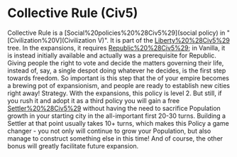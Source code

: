 # Collective Rule (Civ5)

Collective Rule is a [Social%20policies%20%28Civ5%29](social policy) in "[Civilization%20V](Civilization V)". It is part of the [Liberty%20%28Civ5%29](Liberty) tree. In the expansions, it requires [Republic%20%28Civ5%29](Republic); in Vanilla, it is instead initially available and actually was a prerequisite for Republic.
Giving people the right to vote and decide the matters governing their life, instead of, say, a single despot doing whatever he decides, is the first step towards freedom. So important is this step that the of your empire becomes a brewing pot of expansionism, and people are ready to establish new cities right away!
Strategy.
With the expansions, this policy is level 2. But still, if you rush it and adopt it as a third policy you will gain a free [Settler%20%28Civ5%29](Settler) without having the need to sacrifice Population growth in your starting city in the all-important first 20-30 turns. Building a Settler at that point usually takes 10+ turns, which makes this Policy a game changer - you not only will continue to grow your Population, but also manage to construct something else in this time! And of course, the other bonus will greatly facilitate future expansion.